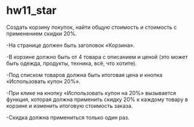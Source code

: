# hw11_star

Создать корзину покупок, найти общую стоимость и стоимость с применением скидки 20%.

-На странице должен быть заголовок «Корзина».

-В корзине должно быть от 4 товара с описанием и ценой (это может быть одежда, продукты, техника, всё, что хотите).

-Под списком товаров должна быть итоговая цена и кнопка «Использовать купон 20%».

-При клике на кнопку «Использовать купон на 20%» вызывается функция, которая должна применить скидку 20% к каждому товару в корзине и изменить итоговую стоимость заказа.

-Скидка должна примениться только один раз.
